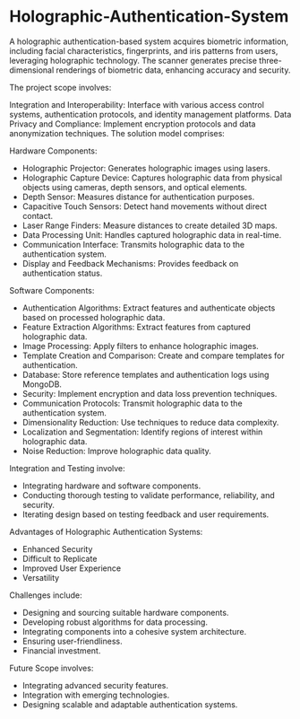# Holographic-Authentication-System

A holographic authentication-based system acquires biometric information, including facial characteristics, fingerprints, and iris patterns from users, leveraging holographic technology. The scanner generates precise three-dimensional renderings of biometric data, enhancing accuracy and security.

The project scope involves:

Integration and Interoperability: Interface with various access control systems, authentication protocols, and identity management platforms.
Data Privacy and Compliance: Implement encryption protocols and data anonymization techniques.
The solution model comprises:

Hardware Components:
- Holographic Projector: Generates holographic images using lasers.
- Holographic Capture Device: Captures holographic data from physical objects using cameras, depth sensors, and optical elements.
- Depth Sensor: Measures distance for authentication purposes.
- Capacitive Touch Sensors: Detect hand movements without direct contact.
- Laser Range Finders: Measure distances to create detailed 3D maps.
- Data Processing Unit: Handles captured holographic data in real-time.
- Communication Interface: Transmits holographic data to the authentication system.
- Display and Feedback Mechanisms: Provides feedback on authentication status.

Software Components:
- Authentication Algorithms: Extract features and authenticate objects based on processed holographic data.
- Feature Extraction Algorithms: Extract features from captured holographic data.
- Image Processing: Apply filters to enhance holographic images.
- Template Creation and Comparison: Create and compare templates for authentication.
- Database: Store reference templates and authentication logs using MongoDB.
- Security: Implement encryption and data loss prevention techniques.
- Communication Protocols: Transmit holographic data to the authentication system.
- Dimensionality Reduction: Use techniques to reduce data complexity.
- Localization and Segmentation: Identify regions of interest within holographic data.
- Noise Reduction: Improve holographic data quality.

Integration and Testing involve:
- Integrating hardware and software components.
- Conducting thorough testing to validate performance, reliability, and security.
- Iterating design based on testing feedback and user requirements.

Advantages of Holographic Authentication Systems:
- Enhanced Security
- Difficult to Replicate
- Improved User Experience
- Versatility

Challenges include:
- Designing and sourcing suitable hardware components.
- Developing robust algorithms for data processing.
- Integrating components into a cohesive system architecture.
- Ensuring user-friendliness.
- Financial investment.

Future Scope involves:
- Integrating advanced security features.
- Integration with emerging technologies.
- Designing scalable and adaptable authentication systems.




 

